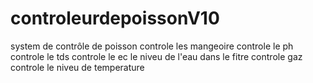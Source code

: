 # controleurdepoissonV10
system de contrôle de poisson
controle les mangeoire 
controle le ph
controle le tds 
controle le ec
le niveu de l'eau dans le fitre
controle gaz 
controle le niveu de temperature
